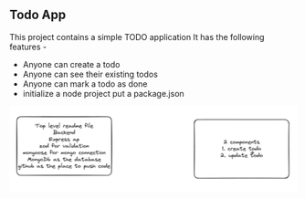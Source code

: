 ## Todo App

This project contains a simple TODO application
It has the following features -

- Anyone can create a todo
- Anyone can see their existing todos
- Anyone can mark a todo as done
- initialize a node project put a package.json

![alt text](image.png)